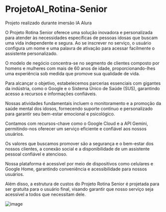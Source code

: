# ProjetoAI_Rotina-Senior
Projeto realizado durante imersão IA Alura
 
O Projeto Rotina Senior oferece uma solução inovadora e personalizada para atender às necessidades específicas de pessoas idosas que buscam uma vida independente e segura. 
Ao se inscrever no serviço, o usuário configura um nome e uma palavra de ativação para acessar facilmente o assistente personalizado.

O modelo de negócio concentra-se no segmento de clientes composto por homens e mulheres com mais de 60 anos de idade, proporcionando-lhes uma experiência sob medida que promove sua qualidade de vida.

Para alcançar o objetivo, estabelecemos parcerias essenciais com gigantes da indústria, como o Google e o Sistema Único de Saúde (SUS), garantindo acesso a recursos e informações confiáveis.

Nossas atividades fundamentais incluem o monitoramento e a promoção da saúde mental dos idosos, fornecendo suporte contínuo e personalizado para garantir seu bem-estar emocional e psicológico.

Contamos com recursos-chave como o Google Cloud e a API Gemini, permitindo-nos oferecer um serviço eficiente e confiável aos nossos usuários.

Os valores que buscamos promover são a segurança e o bem-estar dos nossos clientes, a conexão social e a disponibilidade de um assistente pessoal confiável e atencioso.

Nossa plataforma é acessível por meio de dispositivos como celulares e Google Home, garantindo conveniência e acessibilidade para nossos usuários.

Além disso, a estrutura de custos do Projeto Rotina Senior é projetada para ser gratuita para o usuário final, visando garantir que nosso serviço seja acessível a todos que necessitam dele.


![image](https://github.com/Prussak/ProjetoAI_Rotina-Senior/assets/60240971/b7b83d92-6be9-4393-96a6-811496990e7c)
